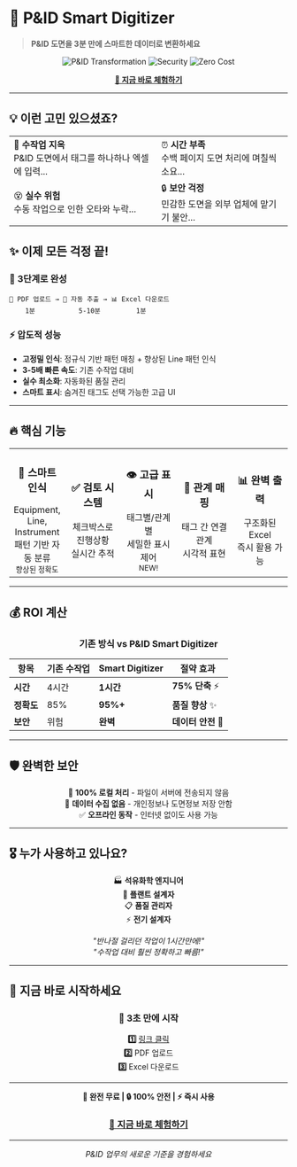 # 🚀 P&ID Smart Digitizer
> **P&ID 도면을 3분 만에 스마트한 데이터로 변환하세요**

<div align="center">

![P&ID Transformation](https://img.shields.io/badge/PDF→Excel-3분-brightgreen?style=for-the-badge)
![Security](https://img.shields.io/badge/보안-100%25_로컬처리-blue?style=for-the-badge)
![Zero Cost](https://img.shields.io/badge/비용-완전무료-orange?style=for-the-badge)

**[🎯 지금 바로 체험하기](https://khk9897.github.io/P-ID-Tag-Extractor)**

</div>

---

## 💡 **이런 고민 있으셨죠?**

<table>
<tr>
<td>😤 <strong>수작업 지옥</strong><br/>P&ID 도면에서 태그를 하나하나 엑셀에 입력...</td>
<td>⏰ <strong>시간 부족</strong><br/>수백 페이지 도면 처리에 며칠씩 소요...</td>
</tr>
<tr>
<td>😵 <strong>실수 위험</strong><br/>수동 작업으로 인한 오타와 누락...</td>
<td>🔒 <strong>보안 걱정</strong><br/>민감한 도면을 외부 업체에 맡기기 불안...</td>
</tr>
</table>

## ✨ **이제 모든 걱정 끝!**

### 🎯 **3단계로 완성**
```
📁 PDF 업로드 → 🤖 자동 추출 → 📊 Excel 다운로드
    1분           5-10분         1분
```

### ⚡ **압도적 성능**
- **고정밀 인식**: 정규식 기반 패턴 매칭 + 향상된 Line 패턴 인식
- **3-5배 빠른 속도**: 기존 수작업 대비 
- **실수 최소화**: 자동화된 품질 관리
- **스마트 표시**: 숨겨진 태그도 선택 가능한 고급 UI

---

## 🔥 **핵심 기능**

<div align="center">
<table>
<tr>
<td align="center" width="20%">
<h3>🎯 스마트 인식</h3>
Equipment, Line, Instrument<br/>
패턴 기반 자동 분류<br/>
<small>향상된 정확도</small>
</td>
<td align="center" width="20%">
<h3>✅ 검토 시스템</h3>
체크박스로 진행상황<br/>
실시간 추적
</td>
<td align="center" width="20%">
<h3>👁️ 고급 표시</h3>
태그별/관계별<br/>
세밀한 표시 제어<br/>
<small>NEW!</small>
</td>
<td align="center" width="20%">
<h3>🔗 관계 매핑</h3>
태그 간 연결관계<br/>
시각적 표현
</td>
<td align="center" width="20%">
<h3>📊 완벽 출력</h3>
구조화된 Excel<br/>
즉시 활용 가능
</td>
</tr>
</table>
</div>

---

## 💰 **ROI 계산**

<div align="center">

### 기존 방식 vs P&ID Smart Digitizer

| 항목 | 기존 수작업 | **Smart Digitizer** | **절약 효과** |
|------|-------------|-------------------|---------------|
| **시간** | 4시간 | **1시간** | **75% 단축** ⚡ |
| **정확도** | 85% | **95%+** | **품질 향상** ✨ |
| **보안** | 위험 | **완벽** | **데이터 안전** 🔐 |

</div>

---

## 🛡️ **완벽한 보안**

<div align="center">

🔐 **100% 로컬 처리** - 파일이 서버에 전송되지 않음  
🚫 **데이터 수집 없음** - 개인정보나 도면정보 저장 안함  
✅ **오프라인 동작** - 인터넷 없이도 사용 가능  

</div>

---

## 🎖️ **누가 사용하고 있나요?**

<div align="center">

🏭 **석유화학 엔지니어**  
🔧 **플랜트 설계자**  
📋 **품질 관리자**  
⚡ **전기 설계자**  

*"반나절 걸리던 작업이 1시간만에!"*  
*"수작업 대비 훨씬 정확하고 빠름!"*  

</div>

---

## 🚀 **지금 바로 시작하세요**

<div align="center">

### 📍 **3초 만에 시작**

**1️⃣** [링크 클릭](https://khk9897.github.io/P-ID-Tag-Extractor)  
**2️⃣** PDF 업로드  
**3️⃣** Excel 다운로드  

---

**💎 완전 무료 | 🔒 100% 안전 | ⚡ 즉시 사용**

### **[🎯 지금 바로 체험하기](https://khk9897.github.io/P-ID-Tag-Extractor)**

---

*P&ID 업무의 새로운 기준을 경험하세요*

</div>
